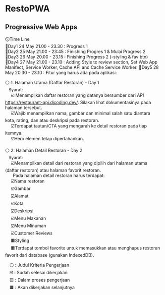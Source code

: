 # RestoPWA

## Progressive Web Apps

⏲️Time Line  
📆Day1 24 May 21.00 - 23.30 : Progress 1  
📆Day2 25 May 21.00 - 23:45 : Finishing Progres 1 & Mulai Progress 2  
📆Day3 26 May 20.00 - 23.15 : Finishing Progress 2 (-styling & fav btn)  
📆Day4 27 May 21.00 - 23.10 : Adding Style to review section, Set Web App Manifect, Service Worker, Cache API and Cache Service Worker.
📆Day5 28 May 20.30 - 23.10 :
Fitur yang harus ada pada aplikasi:

⚪ 1. Halaman Utama (Daftar Restoran) - Day 1  
&ensp; Syarat:  
&emsp; ☑️ Menampilkan daftar restoran yang datanya bersumber dari API https://restaurant-api.dicoding.dev/. Silakan lihat dokumentasinya pada halaman tersebut.  
&emsp; ☑️Wajib menampilkan nama, gambar dan minimal salah satu diantara kota, rating, dan atau deskripsi pada restoran.  
&emsp; ☑️Terdapat tautan/CTA yang mengarah ke detail restoran pada tiap itemnya.  
&emsp; ☑️Hero elemen tetap dipertahankan.

⚪ 2. Halaman Detail Restoran - Day 2  
&ensp; Syarat:  
 &emsp; ☑️Menampilkan detail dari restoran yang dipilih dari halaman utama (daftar restoran) atau halaman favorit restoran.  
 &emsp;&ensp; Pada halaman detail restoran harus terdapat:  
 &emsp; ☑️Nama restoran  
 &emsp; ☑️Gambar  
 &emsp; ☑️Alamat  
 &emsp; ☑️Kota  
 &emsp; ☑️Deskripsi  
 &emsp; ☑️Menu Makanan  
 &emsp; ☑️Menu Minuman  
 &emsp; ☑️Customer Reviews  
 &emsp; 🟧Styling  
 &emsp; 🟧Terdapat tombol favorite untuk memasukkan atau menghapus restoran favorit dari database (gunakan IndexedDB).

&emsp;⚪ : Judul Kriteria Pengerjaan  
&emsp;☑️ : Sudah selesai dikerjakan  
&emsp;🟨 : Dalam proses pengerjaan  
&emsp;🟧 : Akan dikerjakan selanjutnya
